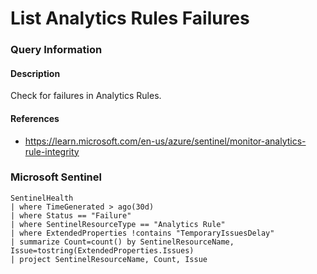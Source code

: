 # List Analytics Rules Failures
### Query Information
#### Description
Check for failures in Analytics Rules.
#### References
- https://learn.microsoft.com/en-us/azure/sentinel/monitor-analytics-rule-integrity
### Microsoft Sentinel
```kusto
SentinelHealth
| where TimeGenerated > ago(30d)
| where Status == "Failure"
| where SentinelResourceType == "Analytics Rule"
| where ExtendedProperties !contains "TemporaryIssuesDelay"
| summarize Count=count() by SentinelResourceName, Issue=tostring(ExtendedProperties.Issues)
| project SentinelResourceName, Count, Issue
```
